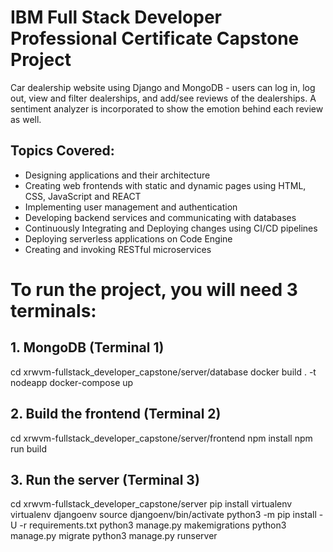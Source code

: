 # IBM Full Stack Developer Professional Certificate Capstone Project
Car dealership website using Django and MongoDB - users can log in, log out, view and filter dealerships, and add/see reviews of the dealerships. A sentiment analyzer is incorporated to show the emotion behind each review as well.

## Topics Covered:
- Designing applications and their architecture 
- Creating web frontends with static and dynamic pages using HTML, CSS, JavaScript and REACT
- Implementing user management and authentication  
- Developing backend services and communicating with databases 
- Continuously Integrating and Deploying changes using CI/CD pipelines  
- Deploying serverless applications on Code Engine 
- Creating and invoking RESTful microservices

# To run the project, you will need 3 terminals:

## 1. MongoDB (Terminal 1)
cd xrwvm-fullstack_developer_capstone/server/database
docker build . -t nodeapp
docker-compose up

## 2. Build the frontend (Terminal 2)
cd xrwvm-fullstack_developer_capstone/server/frontend
npm install
npm run build

## 3. Run the server (Terminal 3)
cd xrwvm-fullstack_developer_capstone/server
pip install virtualenv
virtualenv djangoenv
source djangoenv/bin/activate
python3 -m pip install -U -r requirements.txt
python3 manage.py makemigrations
python3 manage.py migrate
python3 manage.py runserver
